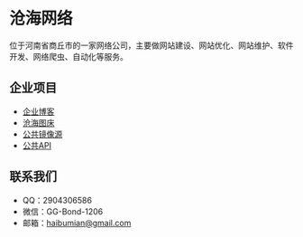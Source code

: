 # 沧海网络

位于河南省商丘市的一家网络公司，主要做网站建设、网站优化、网站维护、软件开发、网络爬虫、自动化等服务。


## 企业项目
* [企业博客](https://www.kseas.cn)
* [沧海图床](https://img.kseas.cn)
* [公共镜像源](/镜像源/)
* [公共API](/API/)

## 联系我们

* QQ：2904306586
* 微信：GG-Bond-1206
* 邮箱：haibumian@gmail.com
